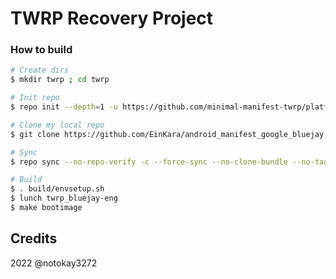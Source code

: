 # TWRP Recovery Project

### How to build ###

```bash
# Create dirs
$ mkdir twrp ; cd twrp

# Init repo
$ repo init --depth=1 -u https://github.com/minimal-manifest-twrp/platform_manifest_twrp_aosp.git -b twrp-11

# Clone my local repo
$ git clone https://github.com/EinKara/android_manifest_google_bluejay.git -b twrp-13 .repo/local_manifests

# Sync
$ repo sync --no-repo-verify -c --force-sync --no-clone-bundle --no-tags --optimized-fetch --prune -j`nproc`

# Build
$ . build/envsetup.sh
$ lunch twrp_bluejay-eng
$ make bootimage
```

## Credits
2022 @notokay3272
